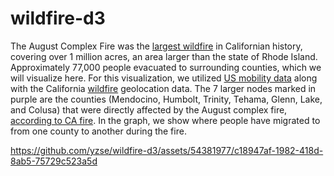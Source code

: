 # wildfire-d3

The August Complex Fire was the <a href="https://storymaps.arcgis.com/stories/1a0a88e7872e48919831793fd496b814#:~:text=The%20largest%20wildfire%20in%20California%20history&text=Of%20those%20ignitions%2C%2037%20would,acre%20footprint%20across%20seven%20counties.">largest wildfire</a> in Californian history, covering over 1 million acres, an area larger than the state of Rhode Island.  Approximately 77,000 people evacuated to surrounding counties, which we will visualize here.  For this visualization, we utilized <a href="https://github.com/GeoDS/COVID19USFlows#code-usage">US mobility data</a> along with the California <a href="https://data-nifc.opendata.arcgis.com/datasets/nifc::wfigs-interagency-fire-perimeters/explore?location=35.108013%2C-115.709586%2C5.92">wildfire</a> geolocation data. The 7 larger nodes marked in purple are the counties (Mendocino, Humbolt, Trinity, Tehama, Glenn, Lake, and Colusa) that were directly affected by the August complex fire, <a href="https://www.fire.ca.gov/incidents/2020/8/16/august-complex-includes-doe-fire/">according to CA fire</a>. In the graph, we show where people have migrated to from one county to another during the fire. 



https://github.com/yzse/wildfire-d3/assets/54381977/c18947af-1982-418d-8ab5-75729c523a5d

